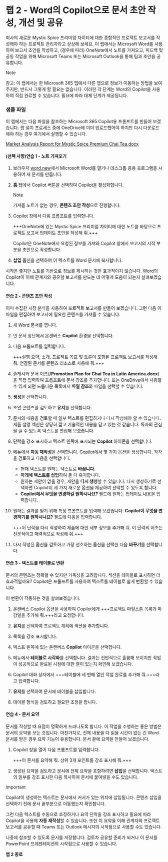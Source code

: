 # 랩 2 - Word의 Copilot으로 문서 초안 작성, 개선 및 공유

회사의 새로운 Mystic Spice 프리미엄 차이티에 대한 종합적인 프로젝트 보고서를 작성해야 하는 프로젝트 관리자라고 상상해 보세요. 이 랩에서는 Microsoft Word를 사용하여 보고서 초안을 작성하고, (경우에 따라) OneNote에서 노트를 가져오고, 피드백 및 공동 작업을 위해 Microsoft Teams 또는 Microsoft Outlook을 통해 팀과 초안을 공유합니다.

> [!NOTE]
> 참고: 이 랩에서는 한 Microsoft 365 앱에서 다른 앱으로 정보가 이동하는 방법을 보여 주지만, 반드시 그렇게 할 필요는 없습니다. 이러한 각 단계는 Word의 Copilot을 사용하여 직접 완료할 수 있습니다. 필요에 따라 대체 단계가 제공됩니다.

### 샘플 파일

이 랩에서는 다음 파일을 참조하는 Microsoft 365 Copilot용 프롬프트를 만들어 보겠습니다. 랩 설치 프로세스 중에 OneDrive에 이미 업로드했어야 하지만 다시 다운로드해야 하는 경우 여기에서 실행할 수 있습니다.

[Market Analysis Report for Mystic Spice Premium Chai Tea.docx](https://go.microsoft.com/fwlink/?linkid=2268826)

#### (선택 사항)연습 1 - 노트 가져오기 

1. 브라우저 [word.new](https://word.new)에서 Microsoft Word를 열거나 데스크톱 응용 프로그램을 사용하여 새 문서를 만듭니다.

1. **홈** 탭에서 Copilot 버튼을 선택하여 Copilot을 활성화합니다.

    > [!NOTE]
    > 가져올 노트가 없는 경우, **콘텐츠 초안 작성**으로 진행합니다.

1. Copilot 창에서 다음 프롬프트를 입력합니다.

    +++OneNote에 있는 Mystic Spice 프리미엄 차이티에 대한 노트를 바탕으로 프로젝트 보고서 업데이트 초안을 작성해 줘.+++

    Copilot은 OneNote에서 요청된 정보를 가져와 Copilot 창에서 보고서의 시작 부분을 초안으로 작성합니다.

1. **삽입** 옵션을 선택하여 이 텍스트를 Word 문서에 복사합니다.

시작은 좋지만 노트를 기반으로 정보를 제시하는 것은 효과적이지 않습니다. Word의 Copilot이 이해 관계자와 공유할 보고서를 만드는 데 어떻게 도움이 되는지 살펴보겠습니다.

#### 연습 2 - 콘텐츠 초안 작성

이미 수집한 시장 분석을 사용하여 프로젝트 보고서를 만들어 보겠습니다. 그런 다음 이 파일을 편집하여 보고서에 필요한 콘텐츠를 가져올 수 있습니다.

1. 새 Word 문서를 엽니다.

1. 빈 문서 상단에서 온캔버스 **Copilot** 환경을 선택합니다.

1. 다음 프롬프트를 입력합니다.

    +++실행 요약, 소개, 프로젝트 목표 및 토론이 포함된 프로젝트 보고서를 작성해 줘. 연결된 문서를 콘텐츠 리소스로 사용해 줘.+++

1. 슬래시와 문서 이름(**/Promotion Plan for Chai Tea in Latin America.docx**)을 직접 입력하여 프롬프트에 문서 참조를 추가합니다. 또는 OneDrive에서 사용할 수 있게 되면 드롭다운 목록에서 **파일 참조**와 파일을 선택할 수 있습니다.
   
1. **생성**을 선택합니다.

1. 초안 콘텐츠를 검토하고 **유지**를 선택합니다.

1. 문서의 내용을 검토할 때 일부 텍스트를 편집하거나 다시 작성해야 할 수 있습니다. 제품 설명 섹션은 상당히 짧고 기술적인 내용을 담고 있는 것 같습니다. 독자의 관심을 끌 수 있도록 텍스트를 편집해 보겠습니다.

1. 단락을 강조 표시하고 텍스트 왼쪽에 표시되는 **Copilot** 아이콘을 선택합니다.

1. 메뉴에서 **자동 재작성**을 선택합니다. Copilot에서 몇 가지 옵션을 생성합니다. 각각을 검토하고 다음을 선택합니다.

    - 현재 텍스트를 원하는 텍스트로 **바꿉니다.**
    - **아래에 텍스트를 삽입**하여 둘 다 유지합니다.
    - 원하는 제안이 없을 경우, 제안을 **다시 생성**할 수 있습니다. 다시 생성하기로 선택하면 Copilot이 세 가지 새로운 옵션을 제공하여 선택할 수 있도록 합니다.
    - **Copilot에서 무엇을 변경하길 원하시나요?** 필드에 원하는 업데이트 내용을 입력합니다.

1. 원하는 결과를 얻기 위해 특정 프롬프트를 입력해 보겠습니다. **Copilot이 무엇을 변경하기를 원하시나요?** 필드에 다음을 입력합니다.

    +++이 단락을 다시 작성하여 제품에 대한 세부 정보를 추가해 줘. 이 단락의 어조는 전문적이고 매력적으로 작성해 줘.+++

1. 다시 작성된 옵션을 검토하고 가장 선호하는 옵션을 선택한 다음 **바꾸기**를 선택합니다.

#### 연습 3 - 텍스트를 테이블로 변환

문서의 콘텐츠는 정확할 수 있지만 가독성을 고려합니다. 섹션을 테이블로 표시하면 더 효과적일까요? Copilot은 프롬프트를 사용하여 텍스트를 테이블로 쉽게 변환할 수 있습니다.

이 변환이 작동하는 것을 살펴보겠습니다.

1. 온캔버스 Copilot 옵션을 사용하여 Copilot에게 +++프로젝트 마일스톤 목록과 마감일을 추가해 줘.+++라고 요청합니다.

1. **유지**를 선택하여 프로젝트 계획에 섹션을 추가합니다.

1. 목록을 강조 표시합니다.

1. 텍스트 왼쪽에 있는 온캔버스 **Copilot** 아이콘을 선택합니다.

1. 메뉴에서 **테이블로 시각화**를 선택합니다. 결과는 전반적으로 훌륭해 보이지만 작업이 성공적으로 완료된 시점에 대한 열이 있는지 확인해 보겠습니다.

1. Copilot 대화 상자에서 +++테이블에 세 번째 열인 작업 완료를 추가해 줘.+++라고 입력합니다.

1. **유지**를 선택하여 문서에 테이블을 삽입합니다.

1. 테이블 형식을 검토하고 필요한 조정을 합니다.

#### 연습 4 - 문서 요약

문서를 작성할 때 요점이 명확하게 드러나도록 합니다. 이 작업을 수행하는 좋은 방법은 문서의 요약을 보는 것입니다. 마찬가지로, 전체 내용을 다 읽을 시간이 없는 긴 Word 문서를 받은 경우 요약 기능이 유용합니다. 문서 끝에 요약을 만들어 보겠습니다.

1. Copilot 창을 열어 다음 프롬프트를 입력합니다.

    +++이 문서를 요약해 줘. 상위 3개 포인트를 강조 표시해 줘.+++

1. 생성된 요약을 검토하고 문서에 전체 요약을 포함하려면 **삽입**을 선택합니다. 텍스트의 일부를 강조 표시한 다음 복사하여 문서에 붙여넣을 수도 있습니다.

> [!IMPORTANT]
> Copilot이 생성하는 텍스트는 문서에서 커서가 있는 위치에 삽입됩니다. 콘텐츠 삽입을 선택하기 전에 문서 끝부분으로 이동했는지 확인합니다.

그런 다음 텍스트를 수동으로 조정하거나 요약 단락을 강조 표시하고 필요에 따라 Copilot을 사용해 **자동 재작성**할 수 있습니다. 또한 이 요약을 이해 관계자와 프로젝트 보고서를 공유할 때 Teams 또는 Outlook 메시지의 시작점으로 사용할 수도 있습니다.

나중에 참조할 수 있도록 문서를 저장합니다. 검토차 공유할 준비가 되거나 이 문서를 PowerPoint 프레젠테이션의 시작점으로 사용할 수 있습니다.

**랩 2 종료**
